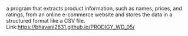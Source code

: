  a program that extracts product information, such as names, prices, and ratings, from an online e-commerce website and stores the data in a structured format like a CSV file.
 Link:https://bhavani2631.github.io/PRODIGY_WD_05/
